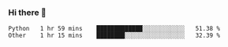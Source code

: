 ### Hi there 👋

<!--START_SECTION:waka-->

```text
Python   1 hr 59 mins    █████████████░░░░░░░░░░░░   51.38 %
Other    1 hr 15 mins    ████████░░░░░░░░░░░░░░░░░   32.39 %
```

<!--END_SECTION:waka-->

<!--
**Jonas-VanHaeken/Jonas-VanHaeken** is a ✨ _special_ ✨ repository because its `README.md` (this file) appears on your GitHub profile.

Here are some ideas to get you started:

- 🔭 I’m currently working on ...
- 🌱 I’m currently learning ...
- 👯 I’m looking to collaborate on ...
- 🤔 I’m looking for help with ...
- 💬 Ask me about ...
- 📫 How to reach me: ...
- 😄 Pronouns: ...
- ⚡ Fun fact: ...
-->
